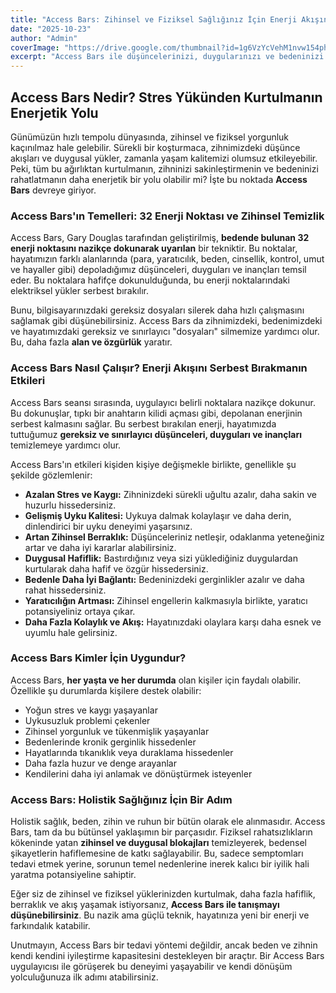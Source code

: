 ```yaml
---
title: "Access Bars: Zihinsel ve Fiziksel Sağlığınız İçin Enerji Akışını Serbest Bırakın"
date: "2025-10-23"
author: "Admin"
coverImage: "https://drive.google.com/thumbnail?id=1g6VzYcVehM1nvw154phVrxUG-TWfhYlg&sz=w1000"
excerpt: "Access Bars ile düşüncelerinizi, duygularınızı ve bedeninizi hafifletin, stres ve kaygıdan kurtulun."
---
```

## Access Bars Nedir? Stres Yükünden Kurtulmanın Enerjetik Yolu

Günümüzün hızlı tempolu dünyasında, zihinsel ve fiziksel yorgunluk kaçınılmaz hale gelebilir. Sürekli bir koşturmaca, zihnimizdeki düşünce akışları ve duygusal yükler, zamanla yaşam kalitemizi olumsuz etkileyebilir. Peki, tüm bu ağırlıktan kurtulmanın, zihninizi sakinleştirmenin ve bedeninizi rahatlatmanın daha enerjetik bir yolu olabilir mi? İşte bu noktada **Access Bars** devreye giriyor.

### Access Bars'ın Temelleri: 32 Enerji Noktası ve Zihinsel Temizlik

Access Bars, Gary Douglas tarafından geliştirilmiş, **bedende bulunan 32 enerji noktasını nazikçe dokunarak uyarılan** bir tekniktir. Bu noktalar, hayatımızın farklı alanlarında (para, yaratıcılık, beden, cinsellik, kontrol, umut ve hayaller gibi) depoladığımız düşünceleri, duyguları ve inançları temsil eder. Bu noktalara hafifçe dokunulduğunda, bu enerji noktalarındaki elektriksel yükler serbest bırakılır.

Bunu, bilgisayarınızdaki gereksiz dosyaları silerek daha hızlı çalışmasını sağlamak gibi düşünebilirsiniz. Access Bars da zihnimizdeki, bedenimizdeki ve hayatımızdaki gereksiz ve sınırlayıcı "dosyaları" silmemize yardımcı olur. Bu, daha fazla **alan ve özgürlük** yaratır.

### Access Bars Nasıl Çalışır? Enerji Akışını Serbest Bırakmanın Etkileri

Access Bars seansı sırasında, uygulayıcı belirli noktalara nazikçe dokunur. Bu dokunuşlar, tıpkı bir anahtarın kilidi açması gibi, depolanan enerjinin serbest kalmasını sağlar. Bu serbest bırakılan enerji, hayatımızda tuttuğumuz **gereksiz ve sınırlayıcı düşünceleri, duyguları ve inançları** temizlemeye yardımcı olur.

Access Bars'ın etkileri kişiden kişiye değişmekle birlikte, genellikle şu şekilde gözlemlenir:

*   **Azalan Stres ve Kaygı:** Zihninizdeki sürekli uğultu azalır, daha sakin ve huzurlu hissedersiniz.
*   **Gelişmiş Uyku Kalitesi:** Uykuya dalmak kolaylaşır ve daha derin, dinlendirici bir uyku deneyimi yaşarsınız.
*   **Artan Zihinsel Berraklık:** Düşünceleriniz netleşir, odaklanma yeteneğiniz artar ve daha iyi kararlar alabilirsiniz.
*   **Duygusal Hafiflik:** Bastırdığınız veya sizi yüklediğiniz duygulardan kurtularak daha hafif ve özgür hissedersiniz.
*   **Bedenle Daha İyi Bağlantı:** Bedeninizdeki gerginlikler azalır ve daha rahat hissedersiniz.
*   **Yaratıcılığın Artması:** Zihinsel engellerin kalkmasıyla birlikte, yaratıcı potansiyeliniz ortaya çıkar.
*   **Daha Fazla Kolaylık ve Akış:** Hayatınızdaki olaylara karşı daha esnek ve uyumlu hale gelirsiniz.

### Access Bars Kimler İçin Uygundur?

Access Bars, **her yaşta ve her durumda** olan kişiler için faydalı olabilir. Özellikle şu durumlarda kişilere destek olabilir:

*   Yoğun stres ve kaygı yaşayanlar
*   Uykusuzluk problemi çekenler
*   Zihinsel yorgunluk ve tükenmişlik yaşayanlar
*   Bedenlerinde kronik gerginlik hissedenler
*   Hayatlarında tıkanıklık veya duraklama hissedenler
*   Daha fazla huzur ve denge arayanlar
*   Kendilerini daha iyi anlamak ve dönüştürmek isteyenler

### Access Bars: Holistik Sağlığınız İçin Bir Adım

Holistik sağlık, beden, zihin ve ruhun bir bütün olarak ele alınmasıdır. Access Bars, tam da bu bütünsel yaklaşımın bir parçasıdır. Fiziksel rahatsızlıkların kökeninde yatan **zihinsel ve duygusal blokajları** temizleyerek, bedensel şikayetlerin hafiflemesine de katkı sağlayabilir. Bu, sadece semptomları tedavi etmek yerine, sorunun temel nedenlerine inerek kalıcı bir iyilik hali yaratma potansiyeline sahiptir.

Eğer siz de zihinsel ve fiziksel yüklerinizden kurtulmak, daha fazla hafiflik, berraklık ve akış yaşamak istiyorsanız, **Access Bars ile tanışmayı düşünebilirsiniz**. Bu nazik ama güçlü teknik, hayatınıza yeni bir enerji ve farkındalık katabilir.

Unutmayın, Access Bars bir tedavi yöntemi değildir, ancak beden ve zihnin kendi kendini iyileştirme kapasitesini destekleyen bir araçtır. Bir Access Bars uygulayıcısı ile görüşerek bu deneyimi yaşayabilir ve kendi dönüşüm yolculuğunuza ilk adımı atabilirsiniz.